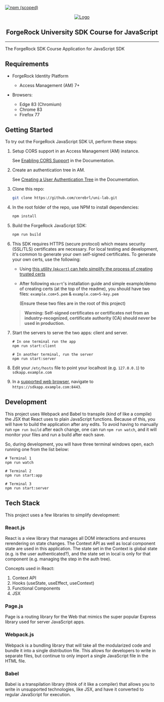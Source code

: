 [![npm (scoped)](https://img.shields.io/npm/v/@forgerock/javascript-sdk?color=%23f46200&label=Version&style=flat-square)](CHANGELOG.md)

<p align="center">
  <a href="https://github.com/ForgeRock">
    <img src="https://www.forgerock.com/themes/custom/forgerock/images/fr-logo-horz-color.svg" alt="Logo">
  </a>
  <h2 align="center">ForgeRock University SDK Course for JavaScript</h2>
<hr/></p>

The ForgeRock SDK Course Application for JavaScript SDK

## Requirements

- ForgeRock Identity Platform
    - Access Management (AM) 7+

- Browsers:
    - Edge 83 (Chromium)
    - Chrome 83
    - Firefox 77

## Getting Started

To try out the ForgeRock JavaScript SDK UI, perform these steps:

1. Setup CORS support in an Access Management (AM) instance.

   See [Enabling CORS Support](https://sdks.forgerock.com/js/01_prepare-am/#enabling-cors-support) in the Documentation.

2. Create an authentication tree in AM.

   See [Creating a User Authentication Tree](https://sdks.forgerock.com/js/01_prepare-am/#creating-a-user-authentication-tree) in the Documentation.

3. Clone this repo:

    ```sh
    git clone https://github.com/cerebrl/uni-lab.git
    ```

4. In the root folder of the repo, use NPM to install dependencies:

    ```sh
    npm install
    ```

5. Build the ForgeRock JavaScript SDK:

    ```sh
    npm run build
    ```

6. This SDK requires HTTPS (secure protocol) which means security (SSL/TLS) certificates are necessary. For local testing and development, it's common to generate your own self-signed certificates. To generate your own certs, use the following:

    - Using [this utility (`mkcert`) can help simplify the process of creating trusted certs](https://github.com/FiloSottile/mkcert)
    - After following `mkcert`'s installation guide and simple example/demo of creating certs (at the top of the readme), you should have two files: `example.com+5.pem` & `example.com+5-key.pem`

        (Ensure these two files are in the root of this project)

    > **Warning: Self-signed certificates or certificates not from an industry-recognized, certificate authority (CA) should never be used in production.**

7. Start the servers to serve the two apps: client and server.

   ```
   # In one terminal run the app
   npm run start:client

   # In another terminal, run the server
   npm run start:server
   ```

8. Edit your `/etc/hosts` file to point your localhost (e.g. `127.0.0.1`) to `sdkapp.example.com`

9. In a [supported web browser](#requirements), navigate to `https://sdkapp.example.com:8443`.

## Development

This project uses Webpack and Babel to transpile (kind of like a compile) the JSX that React uses to plain JavaScript functions. Because of this, you will have to build the application after any edits. To avoid having to manually run `npm run build` after each change, one can run `npm run watch`, and it will monitor your files and run a build after each save.

So, during development, you will have three terminal windows open, each running one from the list below:

```
# Terminal 1
npm run watch

# Terminal 2
npm run start:app

# Terminal 3
npm run start:server
```

## Tech Stack

This project uses a few libraries to simplify development:

### React.js

React is a view library that manages all DOM interactions and ensures rerendering on state changes. The Context API as well as local component state are used in this application. The state set in the Context is global state (e.g. is the user authenticated?), and the state set in local is only for that component (e.g. managing the step in the auth tree).

Concepts used in React:

1. Context API
2. Hooks (useState, useEffect, useContext)
3. Functional Components
4. JSX

### Page.js

Page is a routing library for the Web that mimics the super popular Express library used for server JavaScript apps.

### Webpack.js

Webpack is a bundling library that will take all the modularized code and bundle it into a single distribution file. This allows for developers to write in separate files, but continue to only import a single JavaScript file in the HTML file.

### Babel

Babel is a transpilation library (think of it like a compiler) that allows you to write in unsupported technologies, like JSX, and have it converted to regular JavaScript for execution.
